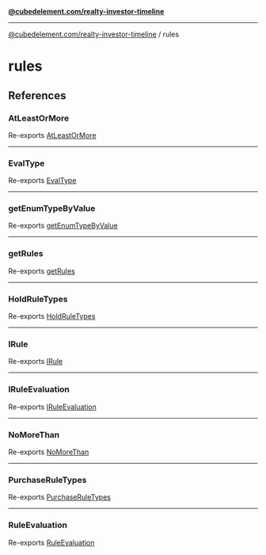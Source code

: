 [**@cubedelement.com/realty-investor-timeline**](../index.md)

---

[@cubedelement.com/realty-investor-timeline](../modules.md) / rules

# rules

## References

### AtLeastOrMore

Re-exports [AtLeastOrMore](eval-types/functions/AtLeastOrMore.md)

---

### EvalType

Re-exports [EvalType](eval-type/type-aliases/EvalType.md)

---

### getEnumTypeByValue

Re-exports [getEnumTypeByValue](get-enum-type-by-value/functions/getEnumTypeByValue.md)

---

### getRules

Re-exports [getRules](get-rules/functions/getRules.md)

---

### HoldRuleTypes

Re-exports [HoldRuleTypes](hold-rule-types/enumerations/HoldRuleTypes.md)

---

### IRule

Re-exports [IRule](i-rule/interfaces/IRule.md)

---

### IRuleEvaluation

Re-exports [IRuleEvaluation](rule-evaluation/interfaces/IRuleEvaluation.md)

---

### NoMoreThan

Re-exports [NoMoreThan](eval-types/functions/NoMoreThan.md)

---

### PurchaseRuleTypes

Re-exports [PurchaseRuleTypes](purchase-rule-types/enumerations/PurchaseRuleTypes.md)

---

### RuleEvaluation

Re-exports [RuleEvaluation](rule-evaluation/classes/RuleEvaluation.md)
